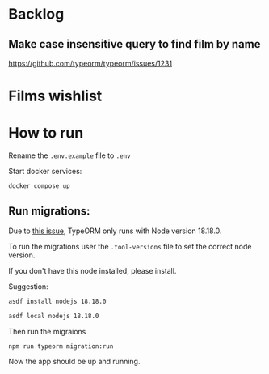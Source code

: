 # Backlog

## Make case insensitive query to find film by name

https://github.com/typeorm/typeorm/issues/1231





# Films wishlist

# How to run

Rename the `.env.example` file to `.env`

Start docker services:

```sh
docker compose up
```

## Run migrations:

Due to [this issue](https://github.com/typeorm/typeorm/issues/10537), TypeORM only runs with Node version 18.18.0.

To run the migrations user the `.tool-versions` file to set the correct node version.

If you don't have this node installed, please install.

Suggestion:

```sh
asdf install nodejs 18.18.0
```

```sh
asdf local nodejs 18.18.0
```

Then run the migraions


```sh
npm run typeorm migration:run
```

Now the app should be up and running.
